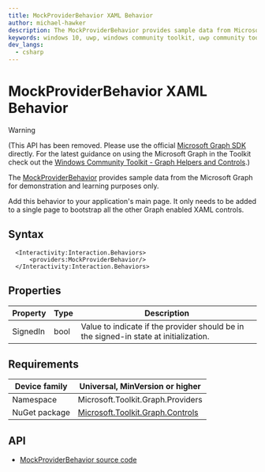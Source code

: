 ```yaml
---
title: MockProviderBehavior XAML Behavior
author: michael-hawker
description: The MockProviderBehavior provides sample data from Microsoft Graph.
keywords: windows 10, uwp, windows community toolkit, uwp community toolkit, uwp toolkit, graph, login, authentication, interactive, provider, identity, mock, sample
dev_langs:
  - csharp
---
```


# MockProviderBehavior XAML Behavior

> [!WARNING]
> (This API has been removed. Please use the official [Microsoft Graph SDK](https://github.com/microsoftgraph/msgraph-sdk-dotnet) directly. For the latest guidance on using the Microsoft Graph in the Toolkit check out the [Windows Community Toolkit - Graph Helpers and Controls](../overview.md).)

<!-- Describe your control -->
The [MockProviderBehavior](/dotnet/api/microsoft.toolkit.graph.providers.mockproviderbehavior) provides sample data from the Microsoft Graph for demonstration and learning purposes only.

Add this behavior to your application's main page. It only needs to be added to a single page to bootstrap all the other Graph enabled XAML controls.

## Syntax

```xaml
  <Interactivity:Interaction.Behaviors>
      <providers:MockProviderBehavior/>
  </Interactivity:Interaction.Behaviors>
```

## Properties

| Property | Type | Description |
| -- | -- | -- |
| SignedIn | bool | Value to indicate if the provider should be in the signed-in state at initialization. |

## Requirements

| Device family | Universal, MinVersion or higher   |
| -- | -- |
| Namespace | Microsoft.Toolkit.Graph.Providers |
| NuGet package | [Microsoft.Toolkit.Graph.Controls](https://www.nuget.org/packages/Microsoft.Toolkit.Graph.Controls) |

## API

* [MockProviderBehavior source code](https://github.com/windows-toolkit/Graph-Controls/blob/rel/7.0.0/Microsoft.Toolkit.Graph.Controls/Providers/MockProviderBehavior.cs)